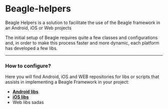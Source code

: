 # Beagle-helpers

Beagle Helpers is a solution to facilitate the use of the Beagle framework in an Android, iOS or Web projects

The initial setup of Beagle requires quite a few classes and configurations and, in order to make this process faster and more dynamic, each platform has developed a few libs.

<hr>

### How to configure?
Here you will find Android, iOS and WEB repositories for libs or scripts that assists in implementing a Beagle Framework in your project:

* [**Android libs**](https://github.com/ZupIT/beagle-helpers/tree/main/android)
* [**iOS libs**](https://github.com/ZupIT/beagle-helpers/tree/main/iOS)
* Web libs
   sadas
